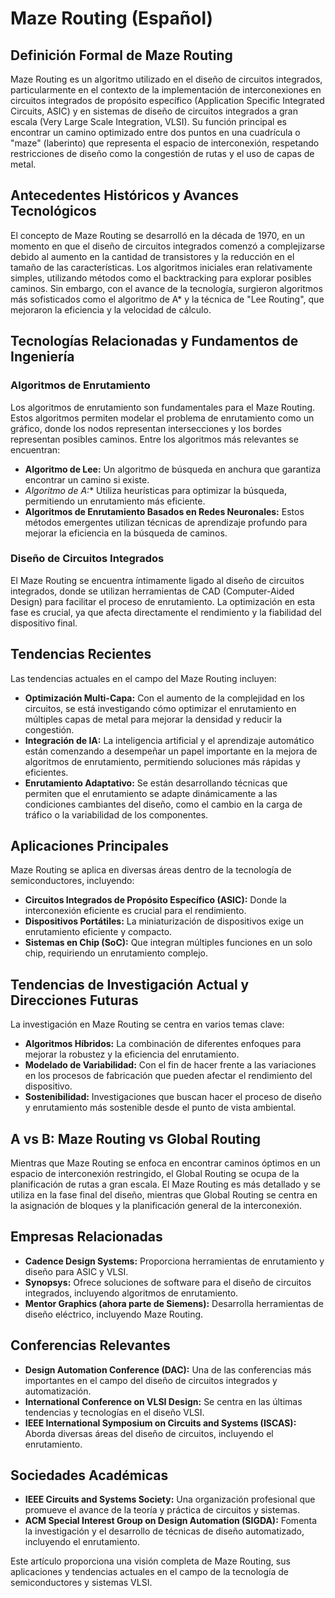 # Maze Routing (Español)

## Definición Formal de Maze Routing

Maze Routing es un algoritmo utilizado en el diseño de circuitos integrados, particularmente en el contexto de la implementación de interconexiones en circuitos integrados de propósito específico (Application Specific Integrated Circuits, ASIC) y en sistemas de diseño de circuitos integrados a gran escala (Very Large Scale Integration, VLSI). Su función principal es encontrar un camino optimizado entre dos puntos en una cuadrícula o "maze" (laberinto) que representa el espacio de interconexión, respetando restricciones de diseño como la congestión de rutas y el uso de capas de metal.

## Antecedentes Históricos y Avances Tecnológicos

El concepto de Maze Routing se desarrolló en la década de 1970, en un momento en que el diseño de circuitos integrados comenzó a complejizarse debido al aumento en la cantidad de transistores y la reducción en el tamaño de las características. Los algoritmos iniciales eran relativamente simples, utilizando métodos como el backtracking para explorar posibles caminos. Sin embargo, con el avance de la tecnología, surgieron algoritmos más sofisticados como el algoritmo de A* y la técnica de "Lee Routing", que mejoraron la eficiencia y la velocidad de cálculo.

## Tecnologías Relacionadas y Fundamentos de Ingeniería

### Algoritmos de Enrutamiento

Los algoritmos de enrutamiento son fundamentales para el Maze Routing. Estos algoritmos permiten modelar el problema de enrutamiento como un gráfico, donde los nodos representan intersecciones y los bordes representan posibles caminos. Entre los algoritmos más relevantes se encuentran:

- **Algoritmo de Lee:** Un algoritmo de búsqueda en anchura que garantiza encontrar un camino si existe.
- **Algoritmo de A*:** Utiliza heurísticas para optimizar la búsqueda, permitiendo un enrutamiento más eficiente.
- **Algoritmos de Enrutamiento Basados en Redes Neuronales:** Estos métodos emergentes utilizan técnicas de aprendizaje profundo para mejorar la eficiencia en la búsqueda de caminos.

### Diseño de Circuitos Integrados

El Maze Routing se encuentra íntimamente ligado al diseño de circuitos integrados, donde se utilizan herramientas de CAD (Computer-Aided Design) para facilitar el proceso de enrutamiento. La optimización en esta fase es crucial, ya que afecta directamente el rendimiento y la fiabilidad del dispositivo final.

## Tendencias Recientes

Las tendencias actuales en el campo del Maze Routing incluyen:

- **Optimización Multi-Capa:** Con el aumento de la complejidad en los circuitos, se está investigando cómo optimizar el enrutamiento en múltiples capas de metal para mejorar la densidad y reducir la congestión.
- **Integración de IA:** La inteligencia artificial y el aprendizaje automático están comenzando a desempeñar un papel importante en la mejora de algoritmos de enrutamiento, permitiendo soluciones más rápidas y eficientes.
- **Enrutamiento Adaptativo:** Se están desarrollando técnicas que permiten que el enrutamiento se adapte dinámicamente a las condiciones cambiantes del diseño, como el cambio en la carga de tráfico o la variabilidad de los componentes.

## Aplicaciones Principales

Maze Routing se aplica en diversas áreas dentro de la tecnología de semiconductores, incluyendo:

- **Circuitos Integrados de Propósito Específico (ASIC):** Donde la interconexión eficiente es crucial para el rendimiento.
- **Dispositivos Portátiles:** La miniaturización de dispositivos exige un enrutamiento eficiente y compacto.
- **Sistemas en Chip (SoC):** Que integran múltiples funciones en un solo chip, requiriendo un enrutamiento complejo.

## Tendencias de Investigación Actual y Direcciones Futuras

La investigación en Maze Routing se centra en varios temas clave:

- **Algoritmos Híbridos:** La combinación de diferentes enfoques para mejorar la robustez y la eficiencia del enrutamiento.
- **Modelado de Variabilidad:** Con el fin de hacer frente a las variaciones en los procesos de fabricación que pueden afectar el rendimiento del dispositivo.
- **Sostenibilidad:** Investigaciones que buscan hacer el proceso de diseño y enrutamiento más sostenible desde el punto de vista ambiental.

## A vs B: Maze Routing vs Global Routing

Mientras que Maze Routing se enfoca en encontrar caminos óptimos en un espacio de interconexión restringido, el Global Routing se ocupa de la planificación de rutas a gran escala. El Maze Routing es más detallado y se utiliza en la fase final del diseño, mientras que Global Routing se centra en la asignación de bloques y la planificación general de la interconexión.

## Empresas Relacionadas

- **Cadence Design Systems:** Proporciona herramientas de enrutamiento y diseño para ASIC y VLSI.
- **Synopsys:** Ofrece soluciones de software para el diseño de circuitos integrados, incluyendo algoritmos de enrutamiento.
- **Mentor Graphics (ahora parte de Siemens):** Desarrolla herramientas de diseño eléctrico, incluyendo Maze Routing.

## Conferencias Relevantes

- **Design Automation Conference (DAC):** Una de las conferencias más importantes en el campo del diseño de circuitos integrados y automatización.
- **International Conference on VLSI Design:** Se centra en las últimas tendencias y tecnologías en el diseño VLSI.
- **IEEE International Symposium on Circuits and Systems (ISCAS):** Aborda diversas áreas del diseño de circuitos, incluyendo el enrutamiento.

## Sociedades Académicas

- **IEEE Circuits and Systems Society:** Una organización profesional que promueve el avance de la teoría y práctica de circuitos y sistemas.
- **ACM Special Interest Group on Design Automation (SIGDA):** Fomenta la investigación y el desarrollo de técnicas de diseño automatizado, incluyendo el enrutamiento.

Este artículo proporciona una visión completa de Maze Routing, sus aplicaciones y tendencias actuales en el campo de la tecnología de semiconductores y sistemas VLSI.